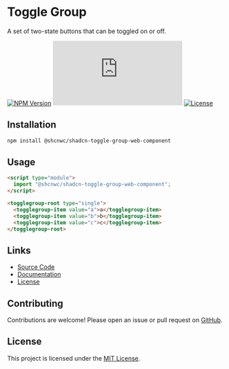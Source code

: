 # Toggle Group

A set of two-state buttons that can be toggled on or off.

[![NPM Version](https://img.shields.io/npm/v/@shcnwc/shadcn-toggle-group-web-component.svg)](https://www.npmjs.com/package/@shcnwc/shadcn-toggle-group-web-component)
[![Package Size](https://img.badgesize.io/https://unpkg.com/@shcnwc/shadcn-toggle-group-web-component/index.js?compression=gzip)](https://www.npmjs.com/package/@shcnwc/shadcn-toggle-group-web-component)
[![License](https://img.shields.io/npm/l/@shcnwc/shadcn-toggle-group-web-component.svg)](https://github.com/shcnwc/shadcn-web-components/blob/main/LICENSE)


## Installation

```bash
npm install @shcnwc/shadcn-toggle-group-web-component
```

## Usage

```html
<script type="module">
  import "@shcnwc/shadcn-toggle-group-web-component";
</script>

<togglegroup-root type="single">
  <togglegroup-item value="a">a</togglegroup-item>
  <togglegroup-item value="b">b</togglegroup-item>
  <togglegroup-item value="c">c</togglegroup-item>
</togglegroup-root>
```

## Links

- [Source Code](https://github.com/shcnwc/shadcn-web-components/tree/main/dist/toggle-group)
- [Documentation](https://github.com/shcnwc/shadcn-web-components)
- [License](https://github.com/shcnwc/shadcn-web-components/blob/main/LICENSE)

## Contributing

Contributions are welcome! Please open an issue or pull request on [GitHub](https://github.com/shcnwc/shadcn-web-components).

## License

This project is licensed under the [MIT License](https://github.com/shcnwc/shadcn-web-components/blob/main/LICENSE).
